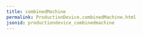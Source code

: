 ```yaml
---
title: combinedMachine
permalink: ProductionDevice.combinedMachine.html
jsonid: productiondevice_combinedmachine
---
```

